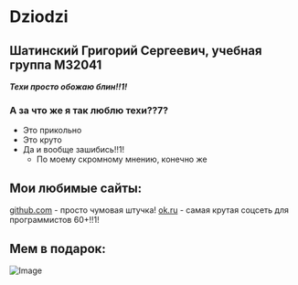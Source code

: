 # Dziodzi

## Шатинский Григорий Сергеевич, учебная группа M32041

***Техи просто обожаю блин!!1!***
### А за что же я так люблю техи??7?

+ Это прикольно
+ Это круто
+ Да и вообще зашибись!!1!
  + По моему скромному мнению, конечно же 


## Мои любимые сайты:

[github.com](http://github.com/) - просто чумовая штучка!
[ok.ru](http://ok.ru/) - самая крутая соцсеть для программистов 60+!!1!

## Мем в подарок:

![Image](https://image.ibb.co/g0SdPw.png)
